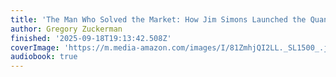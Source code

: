 ```yaml
---
title: 'The Man Who Solved the Market: How Jim Simons Launched the Quant Revolution'
author: Gregory Zuckerman
finished: '2025-09-18T19:13:42.508Z'
coverImage: 'https://m.media-amazon.com/images/I/81ZmhjQI2LL._SL1500_.jpg'
audiobook: true
---
```

